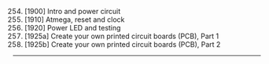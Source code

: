 254. [1900] Intro and power circuit
255. [1910] Atmega, reset and clock
256. [1920] Power LED and testing
257. [1925a] Create your own printed circuit boards (PCB), Part 1
258. [1925b] Create your own printed circuit boards (PCB), Part 2

---
